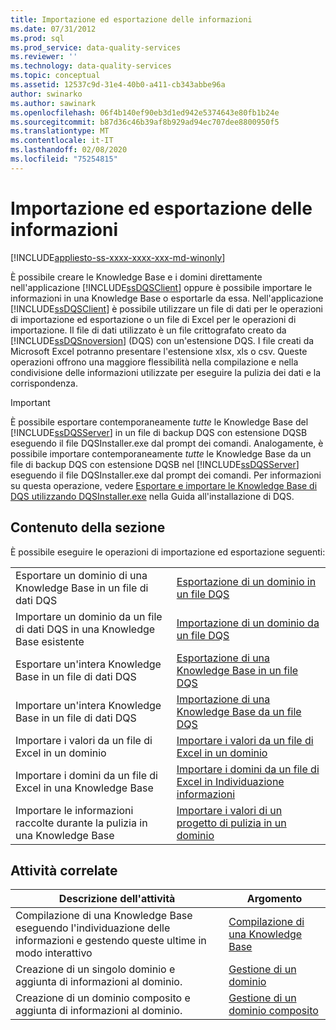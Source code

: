 ```yaml
---
title: Importazione ed esportazione delle informazioni
ms.date: 07/31/2012
ms.prod: sql
ms.prod_service: data-quality-services
ms.reviewer: ''
ms.technology: data-quality-services
ms.topic: conceptual
ms.assetid: 12537c9d-31e4-40b0-a411-cb343abbe96a
author: swinarko
ms.author: sawinark
ms.openlocfilehash: 06f4b140ef90eb3d1ed942e5374643e80fb1b24e
ms.sourcegitcommit: b87d36c46b39af8b929ad94ec707dee8800950f5
ms.translationtype: MT
ms.contentlocale: it-IT
ms.lasthandoff: 02/08/2020
ms.locfileid: "75254815"
---
```

# <a name="importing-and-exporting-knowledge"></a>Importazione ed esportazione delle informazioni

[!INCLUDE[appliesto-ss-xxxx-xxxx-xxx-md-winonly](../includes/appliesto-ss-xxxx-xxxx-xxx-md-winonly.md)]

  È possibile creare le Knowledge Base e i domini direttamente nell'applicazione [!INCLUDE[ssDQSClient](../includes/ssdqsclient-md.md)] oppure è possibile importare le informazioni in una Knowledge Base o esportarle da essa. Nell'applicazione [!INCLUDE[ssDQSClient](../includes/ssdqsclient-md.md)] è possibile utilizzare un file di dati per le operazioni di importazione ed esportazione o un file di Excel per le operazioni di importazione. Il file di dati utilizzato è un file crittografato creato da [!INCLUDE[ssDQSnoversion](../includes/ssdqsnoversion-md.md)] (DQS) con un'estensione DQS. I file creati da Microsoft Excel potranno presentare l'estensione xlsx, xls o csv. Queste operazioni offrono una maggiore flessibilità nella compilazione e nella condivisione delle informazioni utilizzate per eseguire la pulizia dei dati e la corrispondenza.  
  
> [!IMPORTANT]  
>  È possibile esportare contemporaneamente *tutte* le Knowledge Base del [!INCLUDE[ssDQSServer](../includes/ssdqsserver-md.md)] in un file di backup DQS con estensione DQSB eseguendo il file DQSInstaller.exe dal prompt dei comandi. Analogamente, è possibile importare contemporaneamente *tutte* le Knowledge Base da un file di backup DQS con estensione DQSB nel [!INCLUDE[ssDQSServer](../includes/ssdqsserver-md.md)] eseguendo il file DQSInstaller.exe dal prompt dei comandi. Per informazioni su questa operazione, vedere [Esportare e importare le Knowledge Base di DQS utilizzando DQSInstaller.exe](../data-quality-services/install-windows/export-and-import-dqs-knowledge-bases-using-dqsinstaller-exe.md) nella Guida all'installazione di DQS.  
  
## <a name="in-this-section"></a>Contenuto della sezione  
 È possibile eseguire le operazioni di importazione ed esportazione seguenti:  
  
|||  
|-|-|  
|Esportare un dominio di una Knowledge Base in un file di dati DQS|[Esportazione di un dominio in un file DQS](../data-quality-services/export-a-domain-to-a-dqs-file.md)|  
|Importare un dominio da un file di dati DQS in una Knowledge Base esistente|[Importazione di un dominio da un file DQS](../data-quality-services/import-a-domain-from-a-dqs-file.md)|  
|Esportare un'intera Knowledge Base in un file di dati DQS|[Esportazione di una Knowledge Base in un file DQS](../data-quality-services/export-a-knowledge-base-to-a-dqs-file.md)|  
|Importare un'intera Knowledge Base in un file di dati DQS|[Importazione di una Knowledge Base da un file DQS](../data-quality-services/import-a-knowledge-base-from-a-dqs-file.md)|  
|Importare i valori da un file di Excel in un dominio|[Importare i valori da un file di Excel in un dominio](../data-quality-services/import-values-from-an-excel-file-into-a-domain.md)|  
|Importare i domini da un file di Excel in una Knowledge Base|[Importare i domini da un file di Excel in Individuazione informazioni](../data-quality-services/import-domains-from-an-excel-file-in-knowledge-discovery.md)|  
|Importare le informazioni raccolte durante la pulizia in una Knowledge Base|[Importare i valori di un progetto di pulizia in un dominio](../data-quality-services/import-cleansing-project-values-into-a-domain.md)|  
  
## <a name="related-tasks"></a>Attività correlate  
  
|Descrizione dell'attività|Argomento|  
|----------------------|-----------|  
|Compilazione di una Knowledge Base eseguendo l'individuazione delle informazioni e gestendo queste ultime in modo interattivo|[Compilazione di una Knowledge Base](../data-quality-services/building-a-knowledge-base.md)|  
|Creazione di un singolo dominio e aggiunta di informazioni al dominio.|[Gestione di un dominio](../data-quality-services/managing-a-domain.md)|  
|Creazione di un dominio composito e aggiunta di informazioni al dominio.|[Gestione di un dominio composito](../data-quality-services/managing-a-composite-domain.md)|  
  
  
